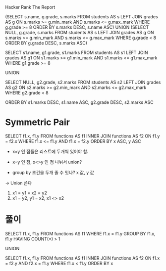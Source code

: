 Hacker Rank The Report

(SELECT s.name, g.grade, s.marks
FROM students AS s
LEFT JOIN grades AS g
ON s.marks >= g.min_mark 
AND s.marks <= g.max_mark
WHERE g.grade >= 8
ORDER BY s.marks DESC, s.name ASC)
UNION
(SELECT NULL, g.grade, s.marks
FROM students AS s
LEFT JOIN grades AS g
ON s.marks >= g.min_mark
AND s.marks <= g.max_mark
WHERE g.grade < 8
ORDER BY g.grade DESC, s.marks ASC)

SELECT s1.name, g1.grade, s1.marks 
FROM students AS s1
LEFT JOIN grades AS g1
ON s1.marks >= g1.min_mark 
AND s1.marks <= g1.max_mark
WHERE g1.grade >= 8
    
UNION
    
SELECT NULL, g2.grade, s2.marks
FROM students AS s2
LEFT JOIN grades AS g2
ON s2.marks >= g2.min_mark
AND s2.marks <= g2.max_mark
WHERE g2.grade < 8

ORDER BY s1.marks DESC, s1.name ASC, g2.grade DESC, s2.marks ASC

# Symmetric Pair

SELECT f1.x, f1.y
FROM functions AS f1
INNER JOIN functions AS f2
ON f1.y = f2.x
WHERE f1.x <= f1.y 
AND f1.x = f2.y
ORDER BY x ASC, y ASC

- x=y 인 점들은 리스트에 두개씩 있어야 함.

- x=y 인 점, x<>y 인 점 나눠서 union?

- group by 조건을 두개 줄 수 잇나?
x 값, y 값

-> Union 쓴다
1. x1 = y1 = x2 = y2 
2. x1 = y2, y1 = x2, x1 <> x2

# 풀이
SELECT f1.x, f1.y
FROM functions AS f1
WHERE f1.x = f1.y
GROUP BY f1.x, f1.y
HAVING COUNT(*) > 1

UNION

SELECT f1.x, f1.y
FROM functions AS f1 INNER JOIN functions AS f2 ON f1.x = f2.y AND f2.x = f1.y
WHERE f1.x < f1.y
ORDER BY x